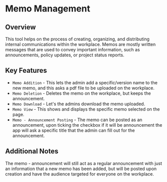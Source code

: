 # Memo Management

## Overview

This tool helps on the process of creating, organizing, and distributing internal communications within the workplace. Memos are mostly written messages that are used to convey important information, such as announcements, policy updates, or project status reports. 

## Key Features

* `Memo Addition` - This lets the admin add a specific/version name to the new memo, and this asks a pdf file to be uploaded on the workplace.
* `Memo Deletion` - Deletes the memo on the workplace, but keeps the announcement.
* `Memo Download` - Let's the admins download the memo uploaded.
* `Memo View` - This shows and displays the specific memo selected on the page.
* `Memo - Announcement Posting` - The memo can be posted as an announcement, upon ticking the checkbox if it will be announcement the app will ask a specific title that the admin can fill out for the announcement. 

## Additional Notes

The memo - announcement will still act as a regular announcement with just an information that a new memo has been added, but will be posted upon creation and have the audience targeted for everyone on the workplace.  